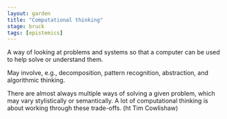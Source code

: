 ```yaml
---  
layout: garden
title: "Computational thinking"
stage: bruck
tags: [epistemics]
---
```


A way of looking at problems and systems so that a computer can be used to help solve or understand them.

May involve, e.g., decomposition, pattern recognition, abstraction, and algorithmic thinking.
  
There are almost always multiple ways of solving a given problem, which may vary stylistically or semantically. A lot of computational thinking is about working through these trade-offs. (ht Tim Cowlishaw)